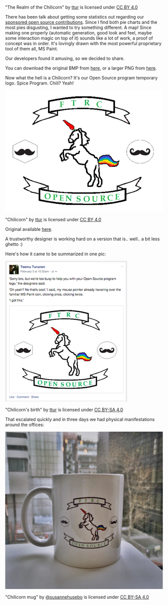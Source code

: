 "The Realm of the Chilicorn" by [ttur](https://github.com/ttur) is licensed under [CC BY 4.0](https://creativecommons.org/licenses/by/4.0/)

There has been talk about getting some statistics out regarding our [sponsored open source contributions](/oss-sponsorship). Since I find both pie charts and the most pies disgusting, I wanted to try something different. A map! Since making one properly (automatic generation, good look and feel, maybe some interaction magic on top of it) sounds like a lot of work, a proof of concept was in order. It's lovingly drawn with the most powerful proprietary tool of them all, MS Paint.

Our developers found it amusing, so we decided to share.

You can download the original BMP from [here](/assets/img/realm-of-the-chilicorn.bmp), or a larger PNG from [here](/assets/img/realm-of-the-chilicorn.png).

Now what the hell is a Chilicorn? It's our Open Source program temporary logo. Spice Program. Chili? Yeah!

<div class="row text-center">
    <div class="col-md-8 col-md-offset-2">
        <img class="padded-img page-img" src="/assets/img/chilicorn.png" alt="Chilicorn" />
    </div>
</div>

"Chilicorn" by [ttur](https://github.com/ttur) is licensed under [CC BY 4.0](https://creativecommons.org/licenses/by/4.0/)

Original available [here](/assets/img/chilicorn.png).

A trustworthy designer is working hard on a version that is.. well.. a bit less ghetto :)

Here's how it came to be summarized in one pic:

<div class="row text-center">
    <div class="col-md-8 col-md-offset-2">
        <img class="padded-img page-img" src="/assets/img/photos/chilicorn-birth.png" alt="Our new logo" />
    </div>
</div>

"Chilicorn's birth" by [ttur](https://github.com/ttur) is licensed under [CC BY-SA 4.0](https://creativecommons.org/licenses/by-sa/4.0/)

That escalated quickly and in three days we had physical manifestations around the offices:

<div class="row text-center">
    <div class="col-md-8 col-md-offset-2">
        <img class="padded-img page-img" src="/assets/img/photos/chilicorn-mug.jpg" alt="Our new logo" />
    </div>
</div>

"Chilicorn mug" by [@susannehusebo](https://twitter.com/susannehusebo) is licensed under [CC BY-SA 4.0](hrttps://creativecommons.org/licenses/by-sa/4.0/)
